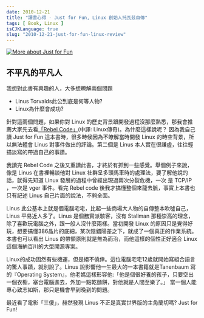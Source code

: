 ```yaml
---
date: 2010-12-21
title: "讀書心得 - Just for Fun, Linux 創始人托瓦茲自傳"
tags: [ Book, Linux ]
isCJKLanguage: true
slug: "2010-12-21-just-for-fun-linux-review"
---
```


<a href="http://www.anobii.com/books/Just_for_Fun/9789574761234/0163a0d1f1ef6809f2/" title="More about Just for Fun"><img alt="More about Just for Fun" src="http://image.anobii.com/anobi/image_book.php?type=5&amp;item_id=0163a0d1f1ef6809f2&amp;time=0" title="More about Just for Fun" class="left" /></a>

## 不平凡的平凡人 ##

我想對此書有興趣的人，大多想瞭解兩個問題

- Linus Torvalds此公到底是何等人物?
- Linux為什麼會成功?

針對這兩個問題，如果你對 Linux 的歷史背景跟開發過程沒那麼熟悉，那我會推薦大家先去看[「Rebel Code」][0](中譯: Linux傳奇)。為什麼這樣說呢？ 因為我自己讀 Just for Fun 這本書時，很多時候因為不瞭解當時開發 Linux 的時空背景，所以無法體會 Linus 對事件做出的評論。第二個是 Linus 本人實在很謙虛，往往輕描淡寫的帶過自己的事蹟。

我讀完 Rebel Code 之後又重讀此書，才終於有抓到一些感覺。舉個例子來說，像是 Linus 在書裡暢談他對 Linux 社群呈多頭馬車時的處理法，要了解他說的話，就得先知道 Linux 發展的過程中曾經出現過兩次分裂危機，一次 是 TCP/IP ，一次是 vger 事件。看完 Rebel code 後我才搞懂整個來龍去脈，事實上本書也只有記述 Linus 自己片面的說法，不夠全面。

Linus 此公基本上就是個電腦宅宅，比起一些商場大人物的自傳整本吹噓自己， Linus 平易近人多了。Linus 是個務實派駭客，沒有 Stallman 那種崇高的理念，除了喜歡玩電腦之外，跟一般人沒什麼兩樣。當初開發 Linux 的原因只是覺得好玩，想要搞懂386晶片的底細，某次陰錯陽差之下，就成了一個真正的作業系統。本書也可以看出 Linus 的帶領原則就是無為而治，而他這樣的個性正好適合 Linux 這個海納百川的大型開源專案。

Linux的成功固然有些機運，但是絕不僥倖。這位電腦宅宅12歲就開始寫組合語言的驚人事蹟，就別說了。Linus 說影響他一生最大的一本書籍就是Tanenbaum 寫的『Operating System』，他老媽這樣形容他:「他是個很好養的孩子，只要空出一個衣櫥，塞台電腦進去，外加一點乾麵餅，對他就是人間至樂了。」 當一個人能專心致志如斯，那只是機會早到晚到的問題。

最近看了電影「三傻」，赫然發現 Linus 不正是真實世界版的主角蘭切嗎? Just for Fun!

[0]: /post/book/2010-12-21-rebel-code-review/